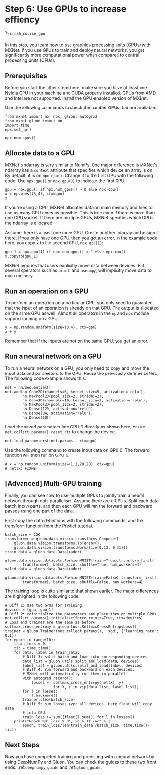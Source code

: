 # Step 6: Use GPUs to increase effiency
:label:`crash_course_gpu`

In this step, you learn how to use graphics processing units (GPUs) with MXNet. If you use GPUs to train and deploy neural networks, you get significantly more computational power when compared to central processing units (CPUs).

## Prerequisites

Before you start the other steps here, make sure you have at least one Nvidia GPU in your machine and CUDA properly installed. GPUs from AMD and Intel are not supported. Install the GPU-enabled version of MXNet.

Use the following commands to check the number GPUs that are available.

```{.python .input  n=2}
from mxnet import np, npx, gluon, autograd
from mxnet.gluon import nn
import time
npx.set_np()

npx.num_gpus()
```

## Allocate data to a GPU

MXNet's ndarray is very similar to NumPy. One major difference is MXNet's ndarray has a `context` attribute that specifies which device an array is on. By default, it is on `npx.cpu()`. Change it to the first GPU with the following code. Use `npx.gpu()` or `npx.gpu(0)` to indicate the first GPU.

```{.python .input  n=10}
gpu = npx.gpu() if npx.num_gpus() > 0 else npx.cpu()
x = np.ones((3,4), ctx=gpu)
x
```

If you're using a CPU, MXNet allocates data on main memory and tries to use as many CPU cores as possible.  This is true even if there is more than one CPU socket. If there are multiple GPUs, MXNet specifies which GPUs the ndarray is allocated.

Assume there is a least one more GPU. Create another ndarray and assign it there. If you only have one GPU, then you get an error. In the example code here, you copy `x` to the second GPU, `npx.gpu(1)`:

```{.python .input  n=11}
gpu_1 = npx.gpu(1) if npx.num_gpus() > 1 else npx.cpu()
x.copyto(gpu_1)
```

MXNet requries that users explicitly move data between devices. But several operators such as `print`, and `asnumpy`, will implicitly move data to main memory.

## Run an operation on a GPU

To perform an operation on a particular GPU, you only need to guarantee that the input of an operation is already on that GPU. The output is allocated on the same GPU as well. Almost all operators in the `np` and `npx` module support running on a GPU.

```{.python .input  n=21}
y = np.random.uniform(size=(3,4), ctx=gpu)
x + y
```

Remember that if the inputs are not on the same GPU, you get an error.

## Run a neural network on a GPU

To run a neural network on a GPU, you only need to copy and move the input data and parameters to the GPU. Reuse the previously defined LeNet. The following code example shows this.

```{.python .input  n=16}
net = nn.Sequential()
net.add(nn.Conv2D(channels=6, kernel_size=5, activation='relu'),
        nn.MaxPool2D(pool_size=2, strides=2),
        nn.Conv2D(channels=16, kernel_size=3, activation='relu'),
        nn.MaxPool2D(pool_size=2, strides=2),
        nn.Dense(120, activation="relu"),
        nn.Dense(84, activation="relu"),
        nn.Dense(10))
```

Load the saved parameters into GPU 0 directly as shown here, or use `net.collect_params().reset_ctx` to change the device.

```{.python .input  n=20}
net.load_parameters('net.params', ctx=gpu)
```

Use the following command to create input data on GPU 0. The forward function will then run on GPU 0.

```{.python .input  n=22}
# x = np.random.uniform(size=(1,1,28,28), ctx=gpu)
# net(x) FIXME
```

## [Advanced] Multi-GPU training

Finally, you can see how to use multiple GPUs to jointly train a neural network through data parallelism. Assume there are *n* GPUs. Split each data batch into *n* parts, and then each GPU will run the forward and backward passes using one part of the data.

First copy the data definitions with the following commands, and the transform function from the [Predict tutorial](predict.md).

```{.python .input}
batch_size = 256
transformer = gluon.data.vision.transforms.Compose([
    gluon.data.vision.transforms.ToTensor(),
    gluon.data.vision.transforms.Normalize(0.13, 0.31)])
train_data = gluon.data.DataLoader(
    gluon.data.vision.datasets.FashionMNIST(train=True).transform_first(
        transformer), batch_size, shuffle=True, num_workers=4)
valid_data = gluon.data.DataLoader(
    gluon.data.vision.datasets.FashionMNIST(train=False).transform_first(
        transformer), batch_size, shuffle=False, num_workers=4)
```

The training loop is quite similar to that shown earlier. The major differences are highlighted in the following code.

```{.python .input}
# Diff 1: Use two GPUs for training.
devices = [gpu, gpu_1]
# Diff 2: reinitialize the parameters and place them on multiple GPUs
net.collect_params().initialize(force_reinit=True, ctx=devices)
# Loss and trainer are the same as before
softmax_cross_entropy = gluon.loss.SoftmaxCrossEntropyLoss()
trainer = gluon.Trainer(net.collect_params(), 'sgd', {'learning_rate': 0.1})
for epoch in range(10):
    train_loss = 0.
    tic = time.time()
    for data, label in train_data:
        # Diff 3: split batch and load into corresponding devices
        data_list = gluon.utils.split_and_load(data, devices)
        label_list = gluon.utils.split_and_load(label, devices)
        # Diff 4: run forward and backward on each devices.
        # MXNet will automatically run them in parallel
        with autograd.record():
            losses = [softmax_cross_entropy(net(X), y)
                      for X, y in zip(data_list, label_list)]
        for l in losses:
            l.backward()
        trainer.step(batch_size)
        # Diff 5: sum losses over all devices. Here float will copy data
        # into CPU.
        train_loss += sum([float(l.sum()) for l in losses])
    print("Epoch %d: loss %.3f, in %.1f sec" % (
        epoch, train_loss/len(train_data)/batch_size, time.time()-tic))
```

## Next Steps

Now you have completed training and predicting with a neural network by using DeepNumPy and
Gluon. You can check the guides to these two front ends: :ref:`deepnumpy_guide` and :ref:`gluon_guide`.
